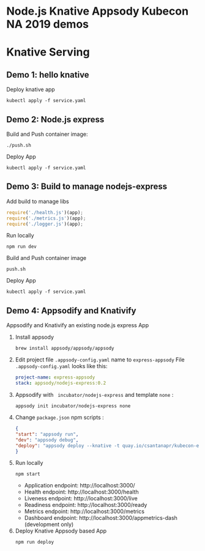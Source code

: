 # Node.js Knative Appsody Kubecon NA 2019 demos

# Knative Serving

## Demo 1: hello knative

Deploy knative app
```
kubectl apply -f service.yaml
```

## Demo 2: Node.js express

Build and Push container image:
```
./push.sh
```

Deploy App
```
kubectl apply -f service.yaml
```
## Demo 3: Build to manage nodejs-express

Add build to manage libs
```javascript
require('./health.js')(app);
require('./metrics.js')(app);
require('./logger.js')(app);
```

Run locally
```
npm run dev
```

Build and Push container image
```
push.sh
```

Deploy App
```
kubectl apply -f service.yaml
```

## Demo 4: Appsodify and Knativify

Appsodify and Knativify an existing node.js express App

1. Install appsody
    ```
    brew install appsody/appsody/appsody
    ```
1. Edit project file `.appsody-config.yaml` name to `express-appsody`
    File `.appsody-config.yaml` looks like this:
    ```yaml
    project-name: express-appsody
    stack: appsody/nodejs-express:0.2
    ```
1. Appsodify with ` incubator/nodejs-express` and template  `none` :
    ```
    appsody init incubator/nodejs-express none
    ```
1. Change `package.json` npm scripts :
    ```json
    {
    "start": "appsody run",
    "dev": "appsody debug",
    "deploy": "appsody deploy --knative -t quay.io/csantanapr/kubecon-express-appsody --push"
    }
   ```
1. Run locally
    ```
    npm start
    ```
    - Application endpoint: http://localhost:3000/
    - Health endpoint: http://localhost:3000/health
    - Liveness endpoint: http://localhost:3000/live
    - Readiness endpoint: http://localhost:3000/ready
    - Metrics endpoint: http://localhost:3000/metrics
    - Dashboard endpoint: http://localhost:3000/appmetrics-dash (development only)
1. Deploy Knative Appsody based App
    ```
    npm run deploy
    ```

